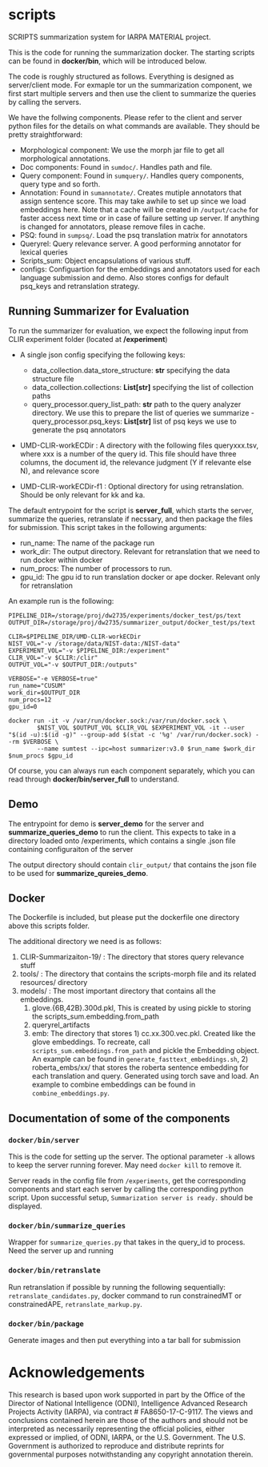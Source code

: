 # scripts
SCRIPTS summarization system for IARPA MATERIAL project.

This is the code for running the summarization docker. The starting scripts can be found in **docker/bin**, which will be introduced below.

The code is roughly structured as follows. Everything is designed as server/client mode. For exmaple tor un the summarization component, we first start multiple servers and then use the client to summarize the queries by calling the servers. 

We have the follwing components. Please refer to the client and server python files for the details on what commands are available. They should be pretty straightforward:

- Morphological component: We use the morph jar file to get all morphological annotations.
- Doc components: Found in `sumdoc/`. Handles path and file.
- Query component: Found in `sumquery/`. Handles query components, query type and so forth.
- Annotation: Found in `sumannotate/`. Creates mutiple annotators that assign sentence score. This may take awhile to set up since we load embeddings here. Note that a cache will be created in `/output/cache` for faster access next time or in case of failure setting up server. If anything is changed for annotators, please remove files in cache.
- PSQ: found in `sumpsq/`. Load the psq translation matrix for annotators
- Queryrel: Query relevance server. A good performing annotator for lexical queries
- Scripts_sum: Object encapsulations of various stuff.
- configs: Configuartion for the embeddings and annotators used for each language submission and demo. Also stores configs for default psq_keys and retranslation strategy.

## Running Summarizer for Evaluation

To run the summarizer for evaluation, we expect the following input from CLIR experiment folder (located at **/experiment**)

- A single json config specifying the following keys:

    - data_collection.data_store_structure: **str** specifying the data structure file
    - data_collection.collections: **List[str]** specifying the list of collection paths
    - query_processor.query_list_path: **str** path to the query analyzer directory. We use this to prepare the list of queries we summarize
    -query_processor.psq_keys: **List[str]** list of psq keys we use to generate the psq annotators

- UMD-CLIR-workECDir : A directory with the following files queryxxx.tsv, where xxx is a number of the query id. This file should have three columns, the document id, the relevance judgment (Y if relevante else N), and relevance score

- UMD-CLIR-workECDir-f1 : Optional directory for using retranslation. Should be only relevant for kk and ka.

The default entrypoint for the script is **server_full**, which starts the server, summarize the queries, retranslate if necssary, and then package the files for submission. This script takes in the following arguments:

- run_name: The name of the package run 
- work_dir: The output directory. Relevant for retranslation that we need to run docker within docker
- num_procs: The number of processors to run.
- gpu_id: The gpu id to run translation docker or ape docker. Relevant only for retranslation

An example run is the following:

```
PIPELINE_DIR=/storage/proj/dw2735/experiments/docker_test/ps/text
OUTPUT_DIR=/storage/proj/dw2735/summarizer_output/docker_test/ps/text

CLIR=$PIPELINE_DIR/UMD-CLIR-workECDir
NIST_VOL="-v /storage/data/NIST-data:/NIST-data"
EXPERIMENT_VOL="-v $PIPELINE_DIR:/experiment"
CLIR_VOL="-v $CLIR:/clir"
OUTPUT_VOL="-v $OUTPUT_DIR:/outputs"

VERBOSE="-e VERBOSE=true"
run_name="CUSUM"
work_dir=$OUTPUT_DIR
num_procs=12
gpu_id=0

docker run -it -v /var/run/docker.sock:/var/run/docker.sock \
        $NIST_VOL $OUTPUT_VOL $CLIR_VOL $EXPERIMENT_VOL -it --user "$(id -u):$(id -g)" --group-add $(stat -c '%g' /var/run/docker.sock) --rm $VERBOSE \
        --name sumtest --ipc=host summarizer:v3.0 $run_name $work_dir $num_procs $gpu_id
```

Of course, you can always run each component separately, which you can read through **docker/bin/server_full** to understand.

## Demo

The entrypoint for demo is **server_demo** for the server and **summarize_queries_demo** to run the client. This expects to take in a directory loaded onto /experiments, which contains a single .json file  containing configuraiton of the server

The output directory should contain `clir_output/` that contains the json file to be used for **summarize_qureies_demo**.


## Docker
The Dockerfile is included, but please put the dockerfile one directory above this scripts folder.

The additional directory we need is as follows:

1. CLIR-Summarizaiton-19/ : The directory that stores query relevance stuff
2. tools/ : The directory that contains the scripts-morph file and its related resources/ directory
3. models/ : The most important directory that contains all the embeddings.
    1. glove.{6B,42B}.300d.pkl, This is created by using pickle to storing the scripts_sum.embedding.from_path
    2. queryrel_artifacts
    3. emb: The directory that stores 1) cc.xx.300.vec.pkl. Created like the glove embeddings. To recreate, call `scripts_sum.embeddings.from_path` and pickle the Embedding object. An example can be found in `generate_fasttext_embeddings.sh`, 2) roberta_embs/xx/ that stores the roberta sentence embedding for each translation and query. Generated using torch save and load. An example to combine embeddings can be found in `combine_embeddings.py`.



## Documentation of some of the components

### `docker/bin/server`

This is the code for setting up the server. The optional parameter `-k` allows to keep the server running forever. May need `docker kill` to remove it.

Server reads in the config file from `/experiments`, get the corresponding components and start each server by calling the corresponding python script. Upon successful setup, `Summarization server is ready.` should be displayed.


### `docker/bin/summarize_queries`

Wrapper for `summarize_queries.py` that takes in the query_id to process. Need the server up and running

### `docker/bin/retranslate`
Run retranslation if possible by running the following sequentially: `retranslate_candidates.py`, docker command to run constrainedMT or constrainedAPE, `retranslate_markup.py`.

### `docker/bin/package`
Generate images and then put everything into a tar ball for submission

# Acknowledgements

This research is based upon work supported in part by the Office of the Director of National Intelligence (ODNI), Intelligence Advanced Research Projects Activity (IARPA), via contract # FA8650-17-C-9117. The views and conclusions contained herein are those of the authors and should not be interpreted as necessarily representing the official policies, either expressed or implied, of ODNI, IARPA, or the U.S. Government. The U.S. Government is authorized to reproduce and distribute reprints for governmental purposes notwithstanding any copyright annotation therein.


